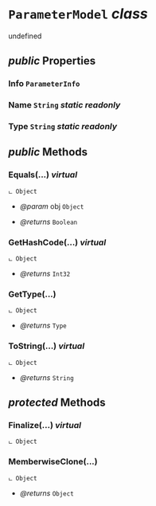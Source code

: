 # <code><span title="undefined">ParameterModel</span></code> *class*

undefined

## *public* Properties

### Info <code><span title="undefined">ParameterInfo</span></code>



### Name <code><span title="undefined">String</span></code> *static* *readonly*



### Type <code><span title="undefined">String</span></code> *static* *readonly*





## *public* Methods

### Equals(...) *virtual*

```
ட Object
```



- *@param* obj <code><span title="undefined">Object</span></code>

- *@returns* <code><span title="undefined">Boolean</span></code>

### GetHashCode(...) *virtual*

```
ட Object
```



- *@returns* <code><span title="undefined">Int32</span></code>

### GetType(...)

```
ட Object
```



- *@returns* <code><span title="undefined">Type</span></code>

### ToString(...) *virtual*

```
ட Object
```



- *@returns* <code><span title="undefined">String</span></code>

## *protected* Methods

### Finalize(...) *virtual*

```
ட Object
```





### MemberwiseClone(...)

```
ட Object
```



- *@returns* <code><span title="undefined">Object</span></code>